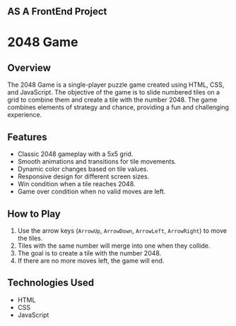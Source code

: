 ## AS A FrontEnd Project

# 2048 Game

## Overview
The 2048 Game is a single-player puzzle game created using HTML, CSS, and JavaScript. The objective of the game is to slide numbered tiles on a grid to combine them and create a tile with the number 2048. The game combines elements of strategy and chance, providing a fun and challenging experience.

## Features
- Classic 2048 gameplay with a 5x5 grid.
- Smooth animations and transitions for tile movements.
- Dynamic color changes based on tile values.
- Responsive design for different screen sizes.
- Win condition when a tile reaches 2048.
- Game over condition when no valid moves are left.

## How to Play
1. Use the arrow keys (`ArrowUp`, `ArrowDown`, `ArrowLeft`, `ArrowRight`) to move the tiles.
2. Tiles with the same number will merge into one when they collide.
3. The goal is to create a tile with the number 2048.
4. If there are no more moves left, the game will end.

## Technologies Used
- HTML
- CSS
- JavaScript
